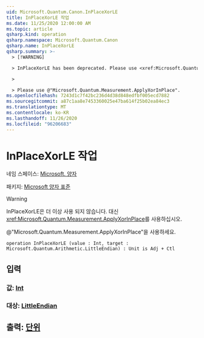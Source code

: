 ```yaml
---
uid: Microsoft.Quantum.Canon.InPlaceXorLE
title: InPlaceXorLE 작업
ms.date: 11/25/2020 12:00:00 AM
ms.topic: article
qsharp.kind: operation
qsharp.namespace: Microsoft.Quantum.Canon
qsharp.name: InPlaceXorLE
qsharp.summary: >-
  > [!WARNING]

  > InPlaceXorLE has been deprecated. Please use <xref:Microsoft.Quantum.Measurement.ApplyXorInPlace> instead.

  >

  > Please use @"Microsoft.Quantum.Measurement.ApplyXorInPlace".
ms.openlocfilehash: 7243d1c7f42bc236d4d38d848edfbf005ecd7882
ms.sourcegitcommit: a87c1aa8e7453360025e47ba614f25b02ea84ec3
ms.translationtype: MT
ms.contentlocale: ko-KR
ms.lasthandoff: 11/26/2020
ms.locfileid: "96206683"
---
```

# <a name="inplacexorle-operation"></a>InPlaceXorLE 작업

네임 스페이스: [Microsoft. 양자](xref:Microsoft.Quantum.Canon)

패키지: [Microsoft 양자 표준](https://nuget.org/packages/Microsoft.Quantum.Standard)


> [!WARNING]
> InPlaceXorLE은 더 이상 사용 되지 않습니다. 대신 <xref:Microsoft.Quantum.Measurement.ApplyXorInPlace>를 사용하십시오.
>
> @"Microsoft.Quantum.Measurement.ApplyXorInPlace"을 사용하세요.



```qsharp
operation InPlaceXorLE (value : Int, target : Microsoft.Quantum.Arithmetic.LittleEndian) : Unit is Adj + Ctl
```


## <a name="input"></a>입력

### <a name="value--int"></a>값: [Int](xref:microsoft.quantum.lang-ref.int)




### <a name="target--littleendian"></a>대상: [LittleEndian](xref:Microsoft.Quantum.Arithmetic.LittleEndian)





## <a name="output--unit"></a>출력: [단위](xref:microsoft.quantum.lang-ref.unit)


